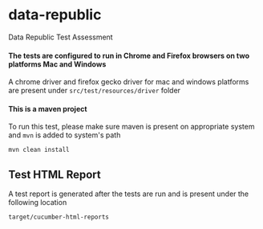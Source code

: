 # data-republic
Data Republic Test Assessment

#### The tests are configured to run in Chrome and Firefox browsers on two platforms Mac and Windows

A chrome driver and firefox gecko driver for mac and windows platforms are present under `src/test/resources/driver` folder

#### This is a maven project
To run this test, please make sure maven is present on appropriate system and `mvn` is added to system's path

```mvn clean install```

## Test HTML Report
A test report is generated after the tests are run and is present under the following location

```target/cucumber-html-reports```
